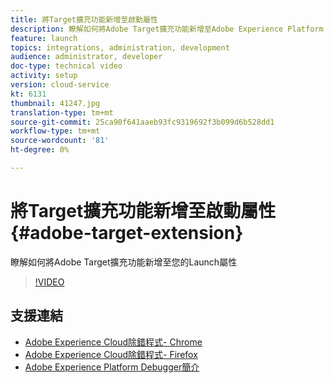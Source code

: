 ```yaml
---
title: 將Target擴充功能新增至啟動屬性
description: 瞭解如何將Adobe Target擴充功能新增至Adobe Experience Platform Launch屬性
feature: launch
topics: integrations, administration, development
audience: administrator, developer
doc-type: technical video
activity: setup
version: cloud-service
kt: 6131
thumbnail: 41247.jpg
translation-type: tm+mt
source-git-commit: 25ca90f641aaeb93fc9319692f3b099d6b528dd1
workflow-type: tm+mt
source-wordcount: '81'
ht-degree: 0%

---
```



# 將Target擴充功能新增至啟動屬性 {#adobe-target-extension}

瞭解如何將Adobe Target擴充功能新增至您的Launch屬性

>[!VIDEO](https://video.tv.adobe.com/v/41247?quality=12&learn=on)


## 支援連結

* [Adobe Experience Cloud除錯程式- Chrome](https://chrome.google.com/webstore/detail/adobe-experience-cloud-de/ocdmogmohccmeicdhlhhgepeaijenapj)
* [Adobe Experience Cloud除錯程式- Firefox](https://addons.mozilla.org/en-US/firefox/addon/adobe-experience-platform-dbg/)
* [Adobe Experience Platform Debugger簡介](https://docs.adobe.com/content/help/en/platform-learn/tutorials/data-ingestion/web-sdk/introduction-to-the-experience-platform-debugger.html)